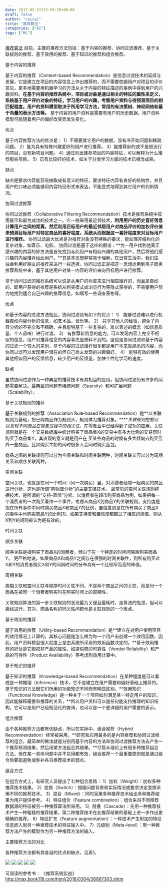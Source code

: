 ```yaml
---
date: 2017-05-11T23:59:59+00:00
draft: false
author: "caicai"
title: "推荐算法"
categories: ["AI"]
tags: ["ML"] 
---
```


[推荐算法](http://blog.csdn.net/u012073449/article/details/52047596)
目前，主要的推荐方法包括：基于内容的推荐、协同过滤推荐、基于关联规则的推荐、基于效用的推荐、基于知识的推荐和组合推荐。

基于内容的推荐

基于内容的推荐（Content-based Recommendation）是信息过滤技术的延续与发展，它是建立在项目的内容信息上作出推荐的，而不需要依据用户对项目的评价意见，更多地需要用机器学习的方法从关于内容的特征描述的事例中得到用户的兴趣资料。**在基于内容的推荐系统中，项目或对象是通过相关的特征的属性来定义，系统基于用户评价对象的特征，学习用户的兴趣，考察用户资料与待预测项目的相匹配程度。用户的资料模型取决于所用学习方法，常用的有决策树、神经网络和基于向量的表示方法等。** 基于内容的用户资料是需要有用户的历史数据，用户资料模型可能随着用户的偏好改变而发生变化。

优点

基于内容推荐方法的优点是：
 1）不需要其它用户的数据，没有冷开始问题和稀疏问题。
 2）能为具有特殊兴趣爱好的用户进行推荐。
 3）能推荐新的或不是很流行的项目，没有新项目问题。
 4）通过列出推荐项目的内容特征，可以解释为什么推荐那些项目。
 5）已有比较好的技术，如关于分类学习方面的技术已相当成熟。

缺点

缺点是要求内容能容易抽取成有意义的特征，要求特征内容有良好的结构性，并且用户的口味必须能够用内容特征形式来表达，不能显式地得到其它用户的判断情况。

协同过滤推荐

协同过滤推荐（Collaborative Filtering Recommendation）技术是推荐系统中应用最早和最为成功的技术之一。它一般采用最近邻技术，**利用用户的历史喜好信息计算用户之间的距离，然后利用目标用户的最近邻居用户对商品评价的加权评价值来预测目标用户对特定商品的喜好程度，系统从而根据这一喜好程度来对目标用户进行推荐。** 
协同过滤最大优点是对推荐对象没有特殊的要求，能处理非结构化的复杂对象，如音乐、电影。
协同过滤是基于这样的假设：**为一用户找到他真正感兴趣的内容的好方法是首先找到与此用户有相似兴趣的其他用户，然后将他们感兴趣的内容推荐给此用户。**其基本思想非常易于理解，在日常生活中，我们往往会利用好朋友的推荐来进行一些选择。协同过滤正是把这一思想运用到电子商务推荐系统中来，基于其他用户对某一内容的评价来向目标用户进行推荐。

基于协同过滤的推荐系统可以说是从用户的角度来进行相应推荐的，而且是自动的，即用户获得的推荐是系统从购买模式或浏览行为等隐式获得的，不需要用户努力地找到适合自己兴趣的推荐信息，如填写一些调查表格等。

优点

和基于内容的过滤方法相比，协同过滤具有如下的优点：
 1） 能够过滤难以进行机器自动内容分析的信息，如艺术品，音乐等。
 2） 共享其他人的经验，避免了内容分析的不完全和不精确，并且能够基于一些复杂的，难以表述的概念（如信息质量、个人品味）进行过滤。
 3） 有推荐新信息的能力。可以发现内容上完全不相似的信息，用户对推荐信息的内容事先是预料不到的。这也是协同过滤和基于内容的过滤一个较大的差别，基于内容的过滤推荐很多都是用户本来就熟悉的内容，而协同过滤可以发现用户潜在的但自己尚未发现的兴趣偏好。
 4） 能够有效的使用其他相似用户的反馈信息，较少用户的反馈量，加快个性化学习的速度。

缺点

虽然协同过滤作为一种典型的推荐技术有其相当的应用，但协同过滤仍有许多的问题需要解决。最典型的问题有稀疏问题（Sparsity）和可扩展问题（Scalability）。

基于关联规则的推荐

基于关联规则的推荐（Association Rule-based Recommendation）是**以关联规则为基础，把已购商品作为规则头，规则体为推荐对象。*****关联规则挖掘可以发现不同商品在销售过程中的相关性*，在零售业中已经得到了成功的应用。关联规则就是在一个交易数据库中统计购买了商品集X的交易中有多大比例的交易同时购买了商品集Y，其直观的意义就是用户在
 买某些商品的时候有多大倾向去购买另外一些商品。比如购买牛奶的同时很多人会同时购买面包。

商品之间的关联规则可以分为空间关联和时间关联两种，时间关联又可以分为周期关系和顺序关联两种。

空间关联

空间关联，也就是在同一个时间（同一次购买）里，对消费者经常一起购买的商品进行分析，这也是所谓“购物篮分析”的主要支撑技术。
最常见的空间关联规则挖掘技术，是所谓的“支持-置信”分析。以消费者在超市购买商品为例，如果把每一个消费者的一次购买看作一个事件，考虑从商品X到商品Y的关联规则，支持度是指在所有事件中同时购买商品X和商品Y的比例，置信度则是在所有购买了商品X的事件中也购买商品Y的比例[1]。如果支持度和置信度都超过了相应的阈值，则从X到Y的规则被认为是有效的。

时间关联

顺序关联

顺序关联是指购买了商品X的消费者，倾向于在一个特定的时间间隔后购买商品Y。
更严格地说，如果商品X和商品Y之间存在很强的时间关联性，则所有购买过X和Y的消费者购买X和Y的间隔时间的分布具有一个比较窄而高的峰值。

周期关联

周期关联和空间关联与顺序时间关联不同，不是两个商品之间的关联，而是同一个商品在被同一个消费者购买时在购买时间上的周期性。

关联规则算法的第一步关联规则的发现最为关键且最耗时，是算法的瓶颈，但可以离线进行。其次，商品名称的同义性问题也是关联规则的一个难点。

基于效用的推荐

基于效用的推荐（Utility-based Recommendation）是**建立在对用户使用项目的效用情况上计算的，其核心问题是怎么样为每一个用户去创建一个效用函数，因此，用户资料模型很大程度上是由系统所采用的效用函数决定的。**基于效用推荐的好处是它能把非产品的属性，如提供商的可靠性（Vendor Reliability）和产品的可得性（Product Availability）等考虑到效用计算中。

基于知识的推荐

基于知识的推荐（Knowledge-based Recommendation）在某种程度是可以看成是一种推理（Inference）技术，它不是建立在用户需要和偏好基础上推荐的。基于知识的方法因它们所用的功能知识不同而有明显区别。**效用知识（Functional Knowledge）是一种关于一个项目如何满足某一特定用户的知识，因此能解释需要和推荐的关系，**所以用户资料可以是任何能支持推理的知识结构，它可以是用户已经规范化的查询，也可以是一个更详细的用户需要的表示。

组合推荐

由于各种推荐方法都有优缺点，所以在实际中，组合推荐（Hybrid Recommendation）经常被采用。**研究和应用最多的是内容推荐和协同过滤推荐的组合。最简单的做法就是分别用基于内容的方法和协同过滤推荐方法去产生一个推荐预测结果，然后用某方法组合其结果。**尽管从理论上有很多种推荐组合方法，但在某一具体问题中并不见得都有效，组合推荐一个最重要原则就是通过组合后要能避免或弥补各自推荐技术的弱点。

组合方式

在组合方式上，有研究人员提出了七种组合思路：
 1）加权（Weight）：加权多种推荐技术结果。
 2）变换（Switch）：根据问题背景和实际情况或要求决定变换采用不同的推荐技术。
 3）混合（Mixed）：同时采用多种推荐技术给出多种推荐结果为用户提供参考。
 4）特征组合（Feature combination）：组合来自不同推荐数据源的特征被另一种推荐算法所采用。
 5）层叠（Cascade）：先用一种推荐技术产生一种粗糙的推荐结果，第二种推荐技术在此推荐结果的基础上进一步作出更精确的推荐。
 6）特征扩充（Feature augmentation）：一种技术产生附加的特征信息嵌入到另一种推荐技术的特征输入中。
 7）元级别（Meta-level）：用一种推荐方法产生的模型作为另一种推荐方法的输入。

主要推荐方法的对比

各种推荐方法都有其各自的优点和缺点，见表1。

![](http://upload-images.jianshu.io/upload_images/1070582-f41b376fa2f84849?imageMogr2/auto-orient/strip%7CimageView2/2/w/1240)
![](http://upload-images.jianshu.io/upload_images/1070582-7b8a9cec5d0f557b?imageMogr2/auto-orient/strip%7CimageView2/2/w/1240)
![](http://upload-images.jianshu.io/upload_images/1070582-103b3331f942aecc?imageMogr2/auto-orient/strip%7CimageView2/2/w/1240)
![](http://upload-images.jianshu.io/upload_images/1070582-01d21c47086137e9?imageMogr2/auto-orient/strip%7CimageView2/2/w/1240)
![](http://upload-images.jianshu.io/upload_images/1070582-dc711301142bd2d4?imageMogr2/auto-orient/strip%7CimageView2/2/w/1240)

可阅读的参考书：
《推荐系统实战》http://max.book118.com/html/2016/0304/36867303.shtm
